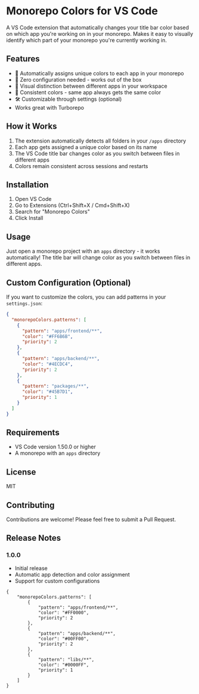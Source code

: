 # Monorepo Colors for VS Code

A VS Code extension that automatically changes your title bar color based on which app you're working on in your monorepo. Makes it easy to visually identify which part of your monorepo you're currently working in.

## Features

- 🎨 Automatically assigns unique colors to each app in your monorepo
- 🤖 Zero configuration needed - works out of the box
- 🎯 Visual distinction between different apps in your workspace
- 💾 Consistent colors - same app always gets the same color
- 🛠️ Customizable through settings (optional)
- Works great with Turborepo

## How it Works

1. The extension automatically detects all folders in your `/apps` directory
2. Each app gets assigned a unique color based on its name
3. The VS Code title bar changes color as you switch between files in different apps
4. Colors remain consistent across sessions and restarts

## Installation

1. Open VS Code
2. Go to Extensions (Ctrl+Shift+X / Cmd+Shift+X)
3. Search for "Monorepo Colors"
4. Click Install

## Usage

Just open a monorepo project with an `apps` directory - it works automatically! The title bar will change color as you switch between files in different apps.

## Custom Configuration (Optional)

If you want to customize the colors, you can add patterns in your `settings.json`:

```json
{
  "monorepoColors.patterns": [
    {
      "pattern": "apps/frontend/**",
      "color": "#FF6B6B",
      "priority": 2
    },
    {
      "pattern": "apps/backend/**",
      "color": "#4ECDC4",
      "priority": 2
    },
    {
      "pattern": "packages/**",
      "color": "#45B7D1",
      "priority": 1
    }
  ]
}
```

## Requirements

- VS Code version 1.50.0 or higher
- A monorepo with an `apps` directory

## License

MIT

## Contributing

Contributions are welcome! Please feel free to submit a Pull Request.

## Release Notes

### 1.0.0

- Initial release
- Automatic app detection and color assignment
- Support for custom configurations

```
{
    "monorepoColors.patterns": [
        {
            "pattern": "apps/frontend/**",
            "color": "#FF0000",
            "priority": 2
        },
        {
            "pattern": "apps/backend/**",
            "color": "#00FF00",
            "priority": 2
        },
        {
            "pattern": "libs/**",
            "color": "#0000FF",
            "priority": 1
        }
    ]
}
```

